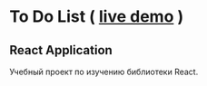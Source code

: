 # To Do List ( [live demo](https://pavel-liteiniy.github.io/to-do-list-react-study/) )
## React Application

Учебный проект по изучению библиотеки React.
